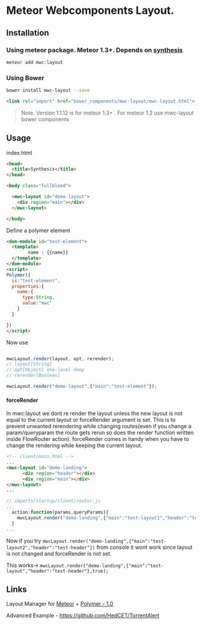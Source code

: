 <!--
  Title: Meteor Webcomponents Layout for Meteor Polymer integration
  Description: Layout manager for polymer/webcomponents in meteor.
  -->
# Meteor Webcomponents Layout.

## Installation

### Using meteor package. Meteor 1.3+. Depends on [synthesis](https://github.com/meteorwebcomponents/synthesis)

```sh
meteor add mwc:layout
```

### Using Bower

```sh
bower install mwc-layout --save
```

```html
<link rel="import" href="bower_components/mwc-layout/mwc-layout.html">
```

> Note. Version 1.1.12 is for meteor 1.3+ . For meteor 1.2 use mwc-layout bower components



## Usage


index.html

```html
<head>
  <title>Synthesis</title>
</head>

<body class="fullbleed">

  <mwc-layout id="demo-layout">
    <div region="main"></div>
  </mwc-layout>

</body>
```
Define a polymer element

```html
<dom-module id="test-element">
  <template>
        name : {{name}}
  </template>
</dom-module>
<script>
Polymer({
  is:"test-element",
  properties:{
    name:{
      type:String,
      value:"mwc"
    }
  }

})
</script>
```

Now use  

```js

mwcLayout.render(layout, opt, rerender);
// layout[String]
// opt[Object] one-level deep
// rerender[Boolean]

```

```js 
mwcLayout.render("demo-layout",{"main":"test-element"});
```

#### forceRender 

In mwc:layout we dont re render the layout unless the new layout is not equal to the current layout or forceRender argument is set. This is to prevent unwanted rerendering while changing routes(even if you change a param/queryparam the route gets rerun so does the render function written inside FlowRouter action). forceRender comes in handy when you have to change the rendering while keeping the current layout. 

```html
<!-- client/main.html -->
...
<mwc-layout id="demo-landing">
      <div region="header"></div>
      <div region="main"></div>
</mwc-layout>
...
```

```js
// imports/startup/client/router.js
...
  action:function(params,queryParams){
    mwcLayout.render("demo-landing",{"main":"test-layout1","header":"test-header"});
  }
...

```

Now if you try `mwcLayout.render("demo-landing",{"main":"test-layout2","header":"test-header"})` from console it wont work since layout is not changed and forceRender is not set.

This works-> `mwcLayout.render("demo-landing",{"main":"test-layout","header":"test-header"},true);`


## Links

Layout Manager for [Meteor](https://www.meteor.com/) + [Polymer - 1.0](https://www.polymer-project.org/) 

Advanced Example - https://github.com/HedCET/TorrentAlert



